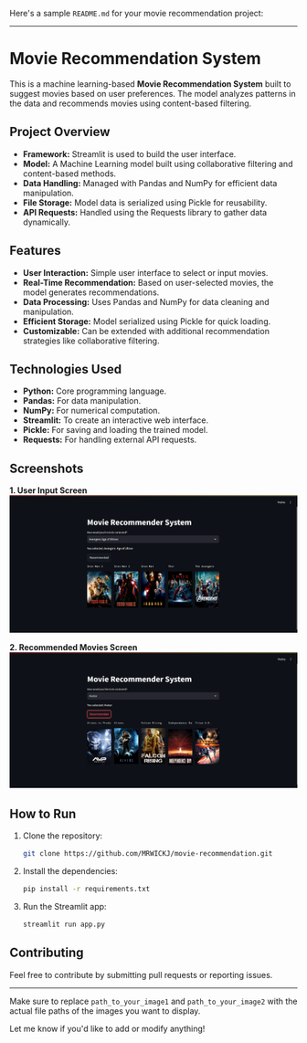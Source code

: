 Here's a sample `README.md` for your movie recommendation project:

---

# Movie Recommendation System

This is a machine learning-based **Movie Recommendation System** built to suggest movies based on user preferences. The model analyzes patterns in the data and recommends movies using content-based filtering.

## Project Overview

- **Framework:** Streamlit is used to build the user interface.
- **Model:** A Machine Learning model built using collaborative filtering and content-based methods.
- **Data Handling:** Managed with Pandas and NumPy for efficient data manipulation.
- **File Storage:** Model data is serialized using Pickle for reusability.
- **API Requests:** Handled using the Requests library to gather data dynamically.

## Features

- **User Interaction:** Simple user interface to select or input movies.
- **Real-Time Recommendation:** Based on user-selected movies, the model generates recommendations.
- **Data Processing:** Uses Pandas and NumPy for data cleaning and manipulation.
- **Efficient Storage:** Model serialized using Pickle for quick loading.
- **Customizable:** Can be extended with additional recommendation strategies like collaborative filtering.

## Technologies Used

- **Python:** Core programming language.
- **Pandas:** For data manipulation.
- **NumPy:** For numerical computation.
- **Streamlit:** To create an interactive web interface.
- **Pickle:** For saving and loading the trained model.
- **Requests:** For handling external API requests.

## Screenshots

**1. User Input Screen**
![User Input](img1.png)

**2. Recommended Movies Screen**
![Recommended Movies](img2.png)

## How to Run

1. Clone the repository:
   ```bash
   git clone https://github.com/MRWICKJ/movie-recommendation.git
   ```

2. Install the dependencies:
   ```bash
   pip install -r requirements.txt
   ```

3. Run the Streamlit app:
   ```bash
   streamlit run app.py
   ```

## Contributing

Feel free to contribute by submitting pull requests or reporting issues.

---

Make sure to replace `path_to_your_image1` and `path_to_your_image2` with the actual file paths of the images you want to display.

Let me know if you'd like to add or modify anything!
